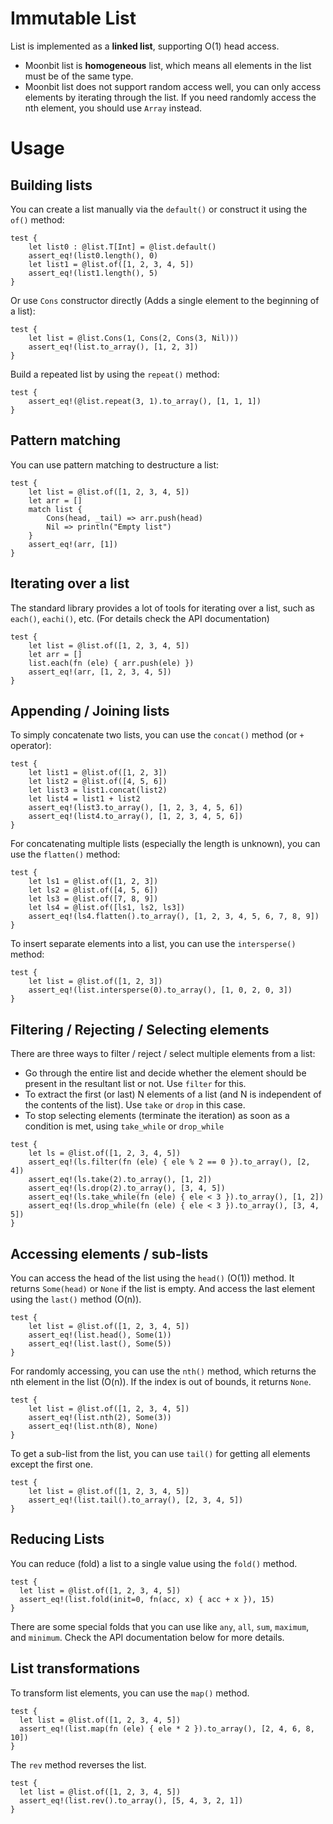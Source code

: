 # Immutable List

List is implemented as a **linked list**, supporting O(1) head access.
- Moonbit list is **homogeneous** list, which means all elements in the list must be of the same type.
- Moonbit list does not support random access well, you can only access elements by iterating through the list. If you need randomly access the nth element, you should use `Array` instead.

# Usage

## Building lists 

You can create a list manually via the `default()` or construct it using the `of()` method: 
```moonbit
test {
    let list0 : @list.T[Int] = @list.default()
    assert_eq!(list0.length(), 0)
    let list1 = @list.of([1, 2, 3, 4, 5])
    assert_eq!(list1.length(), 5)
}
```

Or use `Cons` constructor directly (Adds a single element to the beginning of a list):
```moonbit
test {
    let list = @list.Cons(1, Cons(2, Cons(3, Nil)))
    assert_eq!(list.to_array(), [1, 2, 3])
}
```

Build a repeated list by using the `repeat()` method:
```moonbit
test {
    assert_eq!(@list.repeat(3, 1).to_array(), [1, 1, 1])
}
```

## Pattern matching
You can use pattern matching to destructure a list:
```moonbit
test {
    let list = @list.of([1, 2, 3, 4, 5])
    let arr = []
    match list {
        Cons(head, _tail) => arr.push(head)
        Nil => println("Empty list")
    }
    assert_eq!(arr, [1])
}
```

## Iterating over a list
The standard library provides a lot of tools for iterating over a list, such as `each()`, `eachi()`, etc. (For details check the API documentation)
```moonbit
test {
    let list = @list.of([1, 2, 3, 4, 5])
    let arr = []
    list.each(fn (ele) { arr.push(ele) }) 
    assert_eq!(arr, [1, 2, 3, 4, 5])
}
```

## Appending / Joining lists
To simply concatenate two lists, you can use the `concat()` method (or `+` operator):
```moonbit
test {
    let list1 = @list.of([1, 2, 3])
    let list2 = @list.of([4, 5, 6])
    let list3 = list1.concat(list2)
    let list4 = list1 + list2
    assert_eq!(list3.to_array(), [1, 2, 3, 4, 5, 6])
    assert_eq!(list4.to_array(), [1, 2, 3, 4, 5, 6])
}
```

For concatenating multiple lists (especially the length is unknown), you can use the `flatten()` method:
```moonbit
test {
    let ls1 = @list.of([1, 2, 3])
    let ls2 = @list.of([4, 5, 6])
    let ls3 = @list.of([7, 8, 9])
    let ls4 = @list.of([ls1, ls2, ls3])
    assert_eq!(ls4.flatten().to_array(), [1, 2, 3, 4, 5, 6, 7, 8, 9])
}
```

To insert separate elements into a list, you can use the `intersperse()` method:

```moonbit
test {
    let list = @list.of([1, 2, 3])
    assert_eq!(list.intersperse(0).to_array(), [1, 0, 2, 0, 3])
}
```

## Filtering / Rejecting / Selecting elements
There are three ways to filter / reject / select multiple elements from a list:
- Go through the entire list and decide whether the element should be present in the resultant list or not. Use `filter` for this.
- To extract the first (or last) N elements of a list (and N is independent of the contents of the list). Use `take` or `drop` in this case.
- To stop selecting elements (terminate the iteration) as soon as a condition is met, using `take_while` or `drop_while`

```moonbit
test {
    let ls = @list.of([1, 2, 3, 4, 5])
    assert_eq!(ls.filter(fn (ele) { ele % 2 == 0 }).to_array(), [2, 4])
    assert_eq!(ls.take(2).to_array(), [1, 2])
    assert_eq!(ls.drop(2).to_array(), [3, 4, 5])
    assert_eq!(ls.take_while(fn (ele) { ele < 3 }).to_array(), [1, 2])
    assert_eq!(ls.drop_while(fn (ele) { ele < 3 }).to_array(), [3, 4, 5])
}
```

## Accessing elements / sub-lists
You can access the head of the list using the `head()` (O(1)) method. It returns `Some(head)` or `None` if the list is empty.
And access the last element using the `last()` method (O(n)). 

```moonbit
test {
    let list = @list.of([1, 2, 3, 4, 5])
    assert_eq!(list.head(), Some(1))
    assert_eq!(list.last(), Some(5))
}
```

For randomly accessing, you can use the `nth()` method, which returns the nth element in the list (O(n)). 
If the index is out of bounds, it returns `None`.
```moonbit
test {
    let list = @list.of([1, 2, 3, 4, 5])
    assert_eq!(list.nth(2), Some(3))
    assert_eq!(list.nth(8), None)
}
```

To get a sub-list from the list, you can use `tail()` for getting all elements except the first one.
```moonbit
test {
    let list = @list.of([1, 2, 3, 4, 5])
    assert_eq!(list.tail().to_array(), [2, 3, 4, 5])
}
```

## Reducing Lists
You can reduce (fold) a list to a single value using the `fold()` method.
```moonbit
test {
  let list = @list.of([1, 2, 3, 4, 5])
  assert_eq!(list.fold(init=0, fn(acc, x) { acc + x }), 15)
}
```

There are some special folds that you can use like `any`, `all`, `sum`, `maximum`, and `minimum`. Check the API documentation below for more details.

## List transformations
To transform list elements, you can use the `map()` method.
```moonbit
test {
  let list = @list.of([1, 2, 3, 4, 5])
  assert_eq!(list.map(fn (ele) { ele * 2 }).to_array(), [2, 4, 6, 8, 10])
}
```

The `rev` method reverses the list.
```moonbit
test {
  let list = @list.of([1, 2, 3, 4, 5])
  assert_eq!(list.rev().to_array(), [5, 4, 3, 2, 1])
}
```